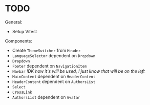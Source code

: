 # TODO

General:
- Setup Vitest

Components:
- Create `ThemeSwitcher` from `Header`
- `LanguageSelector` dependent on `Dropdown`
-  `Dropdown`
- `Footer` dependent on `NavigationItem`
- `Navbar` _IDK how it's will be used, I just know that will be on the left_
- `MainContent` dependent on `HeaderContent`
- `HeaderContent` dependent on `AuthorsList`
- `Select`
- `CrossLink`
- `AuthorsList` dependent on `Avatar`
